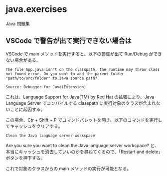 # java.exercises
Java 問題集  
  
## VSCode で警告が出て実行できない場合は
VSCode で main メソッドを実行すると、以下の警告が出て Run/Debug ができない場合がある。

```console
The file App.java isn't on the classpath, the runtime may throw class not found error. Do you want to add the parent folder "path/to/src/folder" to Java source path?

Source: Debugger for Java(Extension)
```

これは、Language Support for Java(TM) by Red Hat の拡張により、Java Language Server でコンパイルする classpath に実行対象のクラスが含まれないことに起因する。

この場合、Ctr + Shift + P でコマンドパレットを開き、以下のコマンドを実行してキャッシュをクリアする。

```console
Clean the Java language server workspace
```

Are you sure you want to clean the Java language server workspace? と、本当にキャッシュを消去していいのかを尋ねてくるので、「Restart and delete」ボタンを押下する。

これで対象のクラスからの main メソッドの実行が可能となる。
